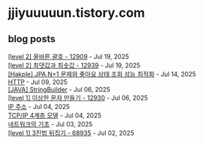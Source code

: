 # jjiyuuuuun.tistory.com
## blog posts
[[level 2] 올바른 괄호 - 12909](https://jjiyuuuuun.tistory.com/113) - Jul 19, 2025<br>
[[level 2] 최댓값과 최솟값 - 12939](https://jjiyuuuuun.tistory.com/112) - Jul 19, 2025<br>
[[Hakple] JPA N+1 문제와 좋아요 상태 조회 성능 최적화](https://jjiyuuuuun.tistory.com/111) - Jul 14, 2025<br>
[HTTP](https://jjiyuuuuun.tistory.com/110) - Jul 09, 2025<br>
[[JAVA] StringBuilder](https://jjiyuuuuun.tistory.com/109) - Jul 06, 2025<br>
[[level 1] 이상한 문자 만들기 - 12930](https://jjiyuuuuun.tistory.com/108) - Jul 06, 2025<br>
[IP 주소](https://jjiyuuuuun.tistory.com/107) - Jul 04, 2025<br>
[TCP/IP 4계층 모델](https://jjiyuuuuun.tistory.com/106) - Jul 04, 2025<br>
[네트워크의 기초](https://jjiyuuuuun.tistory.com/105) - Jul 03, 2025<br>
[[level 1] 3진법 뒤집기 - 68935](https://jjiyuuuuun.tistory.com/104) - Jul 02, 2025<br>
